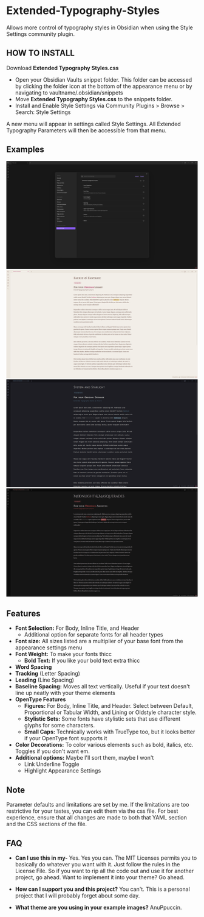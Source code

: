 # Extended-Typography-Styles
Allows more control of typography styles in Obsidian when using the Style Settings community plugin.

## HOW TO INSTALL
Download **Extended Typography Styles.css**
- Open your Obsidian Vaults snippet folder. This folder can be accessed by clicking the folder icon at the bottom of the appearance menu or by navigating to vaultname/.obsidian/snippets
- Move **Extended Typography Styles.css** to the snippets folder.
- Install and Enable Style Settings via Community Plugins > Browse > Search: Style Settings

A new menu will appear in settings called Style Settings. All Extended Typography Parameters will then be accessible from that menu.


## Examples
![](images/ETS-Settings-Example.png)
![](images/FaerieandFantasie.png)
![](images/SystemandStarlight.png)
![](images/MoonlightandMasquerades.png)


## Features
- **Font Selection:** For Body, Inline Title, and Header
  - Additional option for separate fonts for all header types
- **Font size:** All sizes listed are a multiplier of your base font from the appearance settings menu
- **Font Weight:** To make your fonts thicc
  - **Bold Text:** If you like your bold text extra thicc
- **Word Spacing**
- **Tracking** (Letter Spacing)
- **Leading** (Line Spacing)
- **Baseline Spacing:** Moves all text vertically. Useful if your text doesn't line up neatly with your theme elements
- **OpenType Features**
  - **Figures:** For Body, Inline Title, and Header. Select between Default, Proportional or Tabular Width, and Lining or Oldstyle character style.
  - **Stylistic Sets:** Some fonts have stylistic sets that use different glyphs for some characters.
  - **Small Caps:** Technically works with TrueType too, but it looks better if your OpenType font supports it
- **Color Decorations:** To color various elements such as bold, italics, etc. Toggles if you don't want em.
- **Additional options:** Maybe I'll sort them, maybe I won't
  - Link Underline Toggle
  - Highlight Appearance Settings

## Note
Parameter defaults and limitations are set by me. If the limitations are too restrictive for your tastes, you can edit them via the css file.
For best experience, ensure that all changes are made to both that YAML section and the CSS sections of the file.



## FAQ
- **Can I use this in my-** Yes. Yes you can. The MIT Licenses permits you to basically do whatever you want with it. Just follow the rules in the License File. So if you want to rip all the code out and use it for another project, go ahead. Want to implement it into your theme? Go ahead.

- **How can I support you and this project?** You can't. This is a personal project that I will probably forget about some day.

- **What theme are you using in your example images?** AnuPpuccin.


